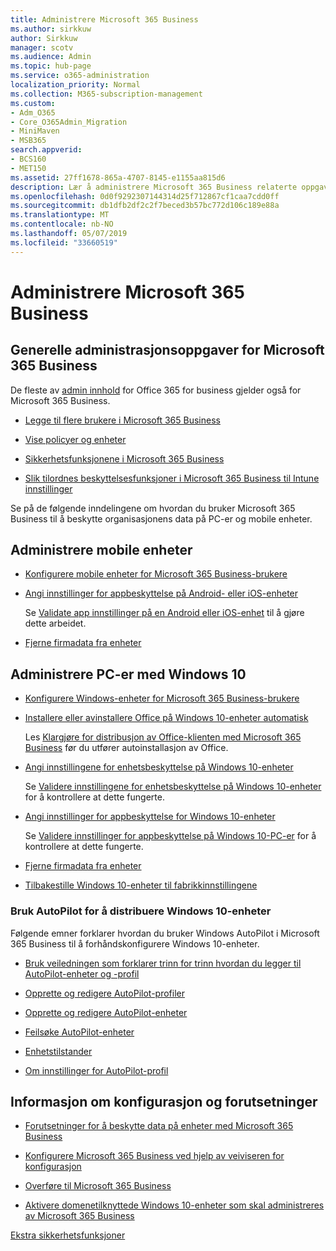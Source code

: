 ```yaml
---
title: Administrere Microsoft 365 Business
ms.author: sirkkuw
author: Sirkkuw
manager: scotv
ms.audience: Admin
ms.topic: hub-page
ms.service: o365-administration
localization_priority: Normal
ms.collection: M365-subscription-management
ms.custom:
- Adm_O365
- Core_O365Admin_Migration
- MiniMaven
- MSB365
search.appverid:
- BCS160
- MET150
ms.assetid: 27ff1678-865a-4707-8145-e1155aa815d6
description: Lær å administrere Microsoft 365 Business relaterte oppgaver for admin, mobile enheter, Windows 10PCs og mange oppgaver.
ms.openlocfilehash: 0d0f9292307144314d25f712867cf1caa7cdd0ff
ms.sourcegitcommit: db1dfb2df2c2f7beced3b57bc772d106c189e88a
ms.translationtype: MT
ms.contentlocale: nb-NO
ms.lasthandoff: 05/07/2019
ms.locfileid: "33660519"
---
```

# <a name="manage-microsoft-365-business"></a>Administrere Microsoft 365 Business

## <a name="general-microsoft-365-business-admin-tasks"></a>Generelle administrasjonsoppgaver for Microsoft 365 Business

De fleste av [admin innhold](/Office365/Admin/admin-home.md) for Office 365 for business gjelder også for Microsoft 365 Business.

- [Legge til flere brukere i Microsoft 365 Business](add-users-m365b.md)
    
- [Vise policyer og enheter](view-policies-and-devices.md)
    
- [Sikkerhetsfunksjonene i Microsoft 365 Business](security-features.md)
    
- [Slik tilordnes beskyttelsesfunksjoner i Microsoft 365 Business til Intune innstillinger](map-protection-features-to-intune-settings.md)
    
Se på de følgende inndelingene om hvordan du bruker Microsoft 365 Business til å beskytte organisasjonens data på PC-er og mobile enheter.
  
## <a name="manage-mobile-devices"></a>Administrere mobile enheter

- [Konfigurere mobile enheter for Microsoft 365 Business-brukere](set-up-mobile-devices.md)
    
- [Angi innstillinger for appbeskyttelse på Android- eller iOS-enheter](app-protection-settings-for-android-and-ios.md)
    
    Se [Validate app innstillinger på en Android eller iOS-enhet](validate-settings-on-android-or-ios.md) til å gjøre dette arbeidet. 
    
- [Fjerne firmadata fra enheter](remove-company-data.md)
    
## <a name="manage-windows-10-pcs"></a>Administrere PC-er med Windows 10

- [Konfigurere Windows-enheter for Microsoft 365 Business-brukere](set-up-windows-devices.md)
    
- [Installere eller avinstallere Office på Windows 10-enheter automatisk](auto-install-or-uninstall-office.md)
    
    Les [Klargjøre for distribusjon av Office-klienten med Microsoft 365 Business](prepare-for-office-client-deployment.md) før du utfører autoinstallasjon av Office. 
    
- [Angi innstillingene for enhetsbeskyttelse på Windows 10-enheter](protection-settings-for-windows-10-pcs.md)
    
    Se [Validere innstillingene for enhetsbeskyttelse på Windows 10-enheter](validate-settings-on-windows-10-pcs.md) for å kontrollere at dette fungerte. 
    
- [Angi innstillinger for appbeskyttelse for Windows 10-enheter](protection-settings-for-windows-10-devices.md)
    
    Se [Validere innstillinger for appbeskyttelse på Windows 10-PC-er](validate-protection-settings-on-windows-10-pcs.md) for å kontrollere at dette fungerte. 
    
- [Fjerne firmadata fra enheter](remove-company-data.md)
    
- [Tilbakestille Windows 10-enheter til fabrikkinnstillingene](reset-devices-to-factory-settings.md)
    
### <a name="use-autopilot-to-deploy-windows-10-devices"></a>Bruk AutoPilot for å distribuere Windows 10-enheter

Følgende emner forklarer hvordan du bruker Windows AutoPilot i Microsoft 365 Business til å forhåndskonfigurere Windows 10-enheter.
  
- [Bruk veiledningen som forklarer trinn for trinn hvordan du legger til AutoPilot-enheter og -profil](add-autopilot-devices-and-profile.md)
    
- [Opprette og redigere AutoPilot-profiler](create-and-edit-autopilot-profiles.md)
    
- [Opprette og redigere AutoPilot-enheter](create-and-edit-autopilot-devices.md)
    
- [Feilsøke AutoPilot-enheter](troubleshoot-autopilot-errors.md)
    
- [Enhetstilstander](device-states.md)
    
- [Om innstillinger for AutoPilot-profil](autopilot-profile-settings.md)
    
## <a name="set-up-and-pre-requisite-information"></a>Informasjon om konfigurasjon og forutsetninger

- [Forutsetninger for å beskytte data på enheter med Microsoft 365 Business](pre-requisites-for-data-protection.md)
    
- [Konfigurere Microsoft 365 Business ved hjelp av veiviseren for konfigurasjon](set-up.md)
    
- [Overføre til Microsoft 365 Business](migrate-to-microsoft-365-business.md)
    
- [Aktivere domenetilknyttede Windows 10-enheter som skal administreres av Microsoft 365 Business](manage-windows-devices.md)
    
[Ekstra sikkerhetsfunksjoner](security-features.md#additional-security-features)
    

  

